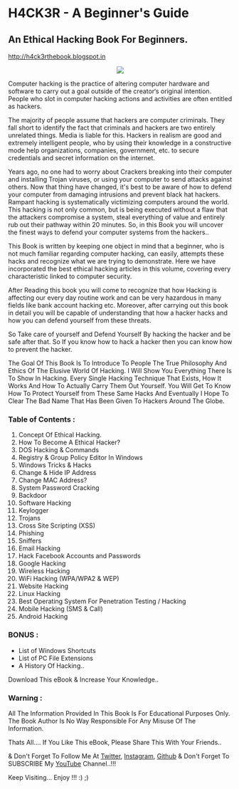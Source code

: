 # H4CK3R - A Beginner's Guide
## An Ethical Hacking Book For Beginners.
http://h4ck3rthebook.blogspot.in

<p align="center"><img src="https://github.com/thehackingsage/H4CK3Rthebook/blob/master/Logo.png?raw=true" /></p>

Computer hacking is the practice of altering computer hardware and software to carry out a goal outside of the creator‘s original intention. People who slot in computer hacking actions and activities are often entitled as hackers.

The majority of people assume that hackers are computer criminals. They fall short to identify the fact that criminals and hackers are two entirely unrelated things. Media is liable for this. Hackers in realism are good and extremely intelligent people, who by using their knowledge in a constructive mode help organizations, companies, government, etc. to secure credentials and secret information on the internet.

Years ago, no one had to worry about Crackers breaking into their computer and installing Trojan viruses, or using your computer to send attacks against others. Now that thing have changed, it's best to be aware of how to defend your computer from damaging intrusions and prevent black hat hackers. Rampant hacking is systematically victimizing computers around the world. This hacking is not only common, but is being executed without a flaw that the attackers compromise a system, steal everything of value and entirely rub out their pathway within 20 minutes. So, in this Book you will uncover the finest ways to defend your computer systems from the hackers..

This Book is written by keeping one object in mind that a beginner, who is not much familiar regarding computer hacking, can easily, attempts these hacks and recognize what we are trying to demonstrate. Here we have incorporated the best ethical hacking articles in this volume, covering every characteristic linked to computer security.

After Reading this book you will come to recognize that how Hacking is affecting our every day routine work and can be very hazardous in many fields like bank account hacking etc. Moreover, after carrying out this book in detail you will be capable of understanding that how a hacker hacks and how you can defend yourself from these threats.

So Take care of yourself and Defend Yourself By hacking the hacker and be safe after that. So If you know how to hack a hacker then you can know how to prevent the hacker.

The Goal Of This Book Is To Introduce To People The True Philosophy And Ethics Of The Elusive World Of Hacking. I Will Show You Everything There Is To Show In Hacking. Every Single Hacking Technique That Exists, How It Works And How To Actually Carry Them Out Yourself. You Will Get To Know How To Protect Yourself from These Same Hacks And Eventually I Hope To Clear The Bad Name That Has Been Given To Hackers Around The Globe.

### Table of Contents :
1. Concept Of Ethical Hacking.
2. How To Become A Ethical Hacker?
3. DOS Hacking & Commands
4. Registry & Group Policy Editor In Windows
5. Windows Tricks & Hacks
6. Change & Hide IP Address
7. Change MAC Address?
8. System Password Cracking
9. Backdoor
10. Software Hacking
11. Keylogger
12. Trojans
13. Cross Site Scripting (XSS)
14. Phishing
15. Sniffers
16. Email Hacking
17. Hack Facebook Accounts and Passwords
18. Google Hacking
19. Wireless Hacking
20. WiFi Hacking (WPA/WPA2 & WEP)
21. Website Hacking
22. Linux Hacking
23. Best Operating System For Penetration Testing / Hacking
24. Mobile Hacking (SMS & Call)
25. Android Hacking

### BONUS :
* List of Windows Shortcuts
* List of PC File Extensions
* A History Of Hacking..

Download This eBook & Increase Your Knowledge..  

### Warning : 
All The Information Provided In This Book Is For Educational Purposes Only. 
The Book Author Is No Way Responsible For Any Misuse Of The Information.

Thats All.... If You Like This eBook, Please Share This With Your Friends..

& Don't Forget To Follow Me At [Twitter](https://www.twitter.com/thehackingsage), [Instagram](https://www.instagram.com/thehackingsage), [Github](https://www.github.com/thehackingsage) & Don't Forget To SUBSCRIBE My [YouTube](https://www.youtube.com/channel/UCYK1n9A4TUq1CvGc6F3DzoA) Channel..!!!

Keep Visiting... Enjoy !!! :) ;)
